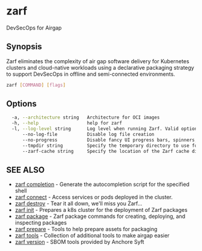 # zarf

DevSecOps for Airgap

## Synopsis

Zarf eliminates the complexity of air gap software delivery for Kubernetes clusters and cloud-native workloads using a declarative packaging strategy to support DevSecOps in offline and semi-connected environments.

``` bash
zarf [COMMAND] [flags]
```

## Options

``` bash
  -a, --architecture string   Architecture for OCI images
  -h, --help                  help for zarf
  -l, --log-level string      Log level when running Zarf. Valid options are: warn, info, debug, trace (default "info")
      --no-log-file           Disable log file creation
      --no-progress           Disable fancy UI progress bars, spinners, logos, etc
      --tmpdir string         Specify the temporary directory to use for intermediate files
      --zarf-cache string     Specify the location of the Zarf cache directory (default "~/.zarf-cache")
```

## SEE ALSO

- [zarf completion](zarf_completion.md)	 - Generate the autocompletion script for the specified shell
- [zarf connect](zarf_connect.md)	 - Access services or pods deployed in the cluster.
- [zarf destroy](zarf_destroy.md)	 - Tear it all down, we'll miss you Zarf...
- [zarf init](zarf_init.md)	 - Prepares a k8s cluster for the deployment of Zarf packages
- [zarf package](zarf_package.md)	 - Zarf package commands for creating, deploying, and inspecting packages
- [zarf prepare](zarf_prepare.md)	 - Tools to help prepare assets for packaging
- [zarf tools](zarf_tools.md)	 - Collection of additional tools to make airgap easier
- [zarf version](zarf_version.md)	 - SBOM tools provided by Anchore Syft

